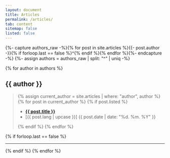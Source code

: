 ```yaml
---
layout: document
title: Articles
permalink: /articles/
tab: content
sitemap: false
listed: false
---
```


{%- capture authors_raw -%}{% for post in site.articles %}{{- post.author -}}{% if forloop.last == false %}^{% endif %}{% endfor %}{%- endcapture -%}
{%- assign authors = authors_raw | split: "^" | uniq -%}

<div class="poem-list">
{% for author in authors %}
	<h2 id="{{ author | replace: " ", "-" }}">{{ author }}</h2>
	<blockquote>
		{% assign current_author = site.articles | where: "author", author %}
		{% for post in current_author %}
			{% if post.listed %}
			<ul class="hfill">
    			<li><a href="{{ post.url | relative_url }}"><b>{{ post.title }}</b></a></li>
				<li>[{{ post.lang | upcase }}] <time class="hide-on-mobile" atetime="{{ post.date | date_to_xmlschema }}">{{ post.date  | date: "%d. %m. %Y" }}</time></li>
			</ul>
			{% endif %}
		{% endfor %}
	</blockquote>
	{% if forloop.last == false %}
		<hr/>
	{% endif %}
{% endfor %}
</div>

